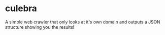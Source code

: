 # culebra
A simple web crawler that only looks at it's own domain and outputs a JSON structure showing you the results!

